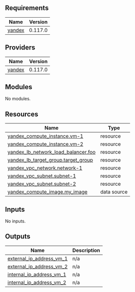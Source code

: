 ## Requirements

| Name | Version |
|------|---------|
| <a name="requirement_yandex"></a> [yandex](#requirement\_yandex) | 0.117.0 |

## Providers

| Name | Version |
|------|---------|
| <a name="provider_yandex"></a> [yandex](#provider\_yandex) | 0.117.0 |

## Modules

No modules.

## Resources

| Name | Type |
|------|------|
| [yandex_compute_instance.vm-1](https://registry.terraform.io/providers/yandex-cloud/yandex/0.117.0/docs/resources/compute_instance) | resource |
| [yandex_compute_instance.vm-2](https://registry.terraform.io/providers/yandex-cloud/yandex/0.117.0/docs/resources/compute_instance) | resource |
| [yandex_lb_network_load_balancer.foo](https://registry.terraform.io/providers/yandex-cloud/yandex/0.117.0/docs/resources/lb_network_load_balancer) | resource |
| [yandex_lb_target_group.target_group](https://registry.terraform.io/providers/yandex-cloud/yandex/0.117.0/docs/resources/lb_target_group) | resource |
| [yandex_vpc_network.network-1](https://registry.terraform.io/providers/yandex-cloud/yandex/0.117.0/docs/resources/vpc_network) | resource |
| [yandex_vpc_subnet.subnet-1](https://registry.terraform.io/providers/yandex-cloud/yandex/0.117.0/docs/resources/vpc_subnet) | resource |
| [yandex_vpc_subnet.subnet-2](https://registry.terraform.io/providers/yandex-cloud/yandex/0.117.0/docs/resources/vpc_subnet) | resource |
| [yandex_compute_image.my_image](https://registry.terraform.io/providers/yandex-cloud/yandex/0.117.0/docs/data-sources/compute_image) | data source |

## Inputs

No inputs.

## Outputs

| Name | Description |
|------|-------------|
| <a name="output_external_ip_address_vm_1"></a> [external\_ip\_address\_vm\_1](#output\_external\_ip\_address\_vm\_1) | n/a |
| <a name="output_external_ip_address_vm_2"></a> [external\_ip\_address\_vm\_2](#output\_external\_ip\_address\_vm\_2) | n/a |
| <a name="output_internal_ip_address_vm_1"></a> [internal\_ip\_address\_vm\_1](#output\_internal\_ip\_address\_vm\_1) | n/a |
| <a name="output_internal_ip_address_vm_2"></a> [internal\_ip\_address\_vm\_2](#output\_internal\_ip\_address\_vm\_2) | n/a |

